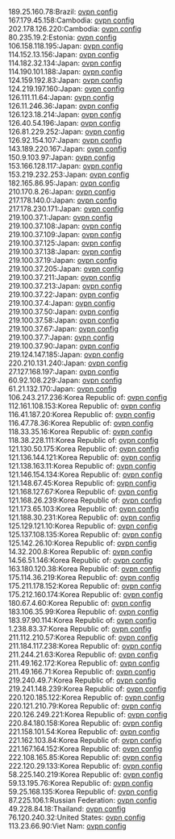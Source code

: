 189.25.160.78:Brazil: [ovpn config](vpn/189_25_160_78.ovpn)  
167.179.45.158:Cambodia: [ovpn config](vpn/167_179_45_158.ovpn)  
202.178.126.220:Cambodia: [ovpn config](vpn/202_178_126_220.ovpn)  
80.235.19.2:Estonia: [ovpn config](vpn/80_235_19_2.ovpn)  
106.158.118.195:Japan: [ovpn config](vpn/106_158_118_195.ovpn)  
114.152.13.156:Japan: [ovpn config](vpn/114_152_13_156.ovpn)  
114.182.32.134:Japan: [ovpn config](vpn/114_182_32_134.ovpn)  
114.190.101.188:Japan: [ovpn config](vpn/114_190_101_188.ovpn)  
124.159.192.83:Japan: [ovpn config](vpn/124_159_192_83.ovpn)  
124.219.197.160:Japan: [ovpn config](vpn/124_219_197_160.ovpn)  
126.111.11.64:Japan: [ovpn config](vpn/126_111_11_64.ovpn)  
126.11.246.36:Japan: [ovpn config](vpn/126_11_246_36.ovpn)  
126.123.18.214:Japan: [ovpn config](vpn/126_123_18_214.ovpn)  
126.40.54.196:Japan: [ovpn config](vpn/126_40_54_196.ovpn)  
126.81.229.252:Japan: [ovpn config](vpn/126_81_229_252.ovpn)  
126.92.154.107:Japan: [ovpn config](vpn/126_92_154_107.ovpn)  
143.189.220.167:Japan: [ovpn config](vpn/143_189_220_167.ovpn)  
150.9.103.97:Japan: [ovpn config](vpn/150_9_103_97.ovpn)  
153.166.128.117:Japan: [ovpn config](vpn/153_166_128_117.ovpn)  
153.219.232.253:Japan: [ovpn config](vpn/153_219_232_253.ovpn)  
182.165.86.95:Japan: [ovpn config](vpn/182_165_86_95.ovpn)  
210.170.8.26:Japan: [ovpn config](vpn/210_170_8_26.ovpn)  
217.178.140.0:Japan: [ovpn config](vpn/217_178_140_0.ovpn)  
217.178.230.171:Japan: [ovpn config](vpn/217_178_230_171.ovpn)  
219.100.37.1:Japan: [ovpn config](vpn/219_100_37_1.ovpn)  
219.100.37.108:Japan: [ovpn config](vpn/219_100_37_108.ovpn)  
219.100.37.109:Japan: [ovpn config](vpn/219_100_37_109.ovpn)  
219.100.37.125:Japan: [ovpn config](vpn/219_100_37_125.ovpn)  
219.100.37.138:Japan: [ovpn config](vpn/219_100_37_138.ovpn)  
219.100.37.19:Japan: [ovpn config](vpn/219_100_37_19.ovpn)  
219.100.37.205:Japan: [ovpn config](vpn/219_100_37_205.ovpn)  
219.100.37.211:Japan: [ovpn config](vpn/219_100_37_211.ovpn)  
219.100.37.213:Japan: [ovpn config](vpn/219_100_37_213.ovpn)  
219.100.37.22:Japan: [ovpn config](vpn/219_100_37_22.ovpn)  
219.100.37.4:Japan: [ovpn config](vpn/219_100_37_4.ovpn)  
219.100.37.50:Japan: [ovpn config](vpn/219_100_37_50.ovpn)  
219.100.37.58:Japan: [ovpn config](vpn/219_100_37_58.ovpn)  
219.100.37.67:Japan: [ovpn config](vpn/219_100_37_67.ovpn)  
219.100.37.7:Japan: [ovpn config](vpn/219_100_37_7.ovpn)  
219.100.37.90:Japan: [ovpn config](vpn/219_100_37_90.ovpn)  
219.124.147.185:Japan: [ovpn config](vpn/219_124_147_185.ovpn)  
220.210.131.240:Japan: [ovpn config](vpn/220_210_131_240.ovpn)  
27.127.168.197:Japan: [ovpn config](vpn/27_127_168_197.ovpn)  
60.92.108.229:Japan: [ovpn config](vpn/60_92_108_229.ovpn)  
61.21.132.170:Japan: [ovpn config](vpn/61_21_132_170.ovpn)  
106.243.217.236:Korea Republic of: [ovpn config](vpn/106_243_217_236.ovpn)  
112.161.108.153:Korea Republic of: [ovpn config](vpn/112_161_108_153.ovpn)  
116.41.187.20:Korea Republic of: [ovpn config](vpn/116_41_187_20.ovpn)  
116.47.78.36:Korea Republic of: [ovpn config](vpn/116_47_78_36.ovpn)  
118.33.35.16:Korea Republic of: [ovpn config](vpn/118_33_35_16.ovpn)  
118.38.228.111:Korea Republic of: [ovpn config](vpn/118_38_228_111.ovpn)  
121.130.50.175:Korea Republic of: [ovpn config](vpn/121_130_50_175.ovpn)  
121.136.144.121:Korea Republic of: [ovpn config](vpn/121_136_144_121.ovpn)  
121.138.163.11:Korea Republic of: [ovpn config](vpn/121_138_163_11.ovpn)  
121.146.154.134:Korea Republic of: [ovpn config](vpn/121_146_154_134.ovpn)  
121.148.67.45:Korea Republic of: [ovpn config](vpn/121_148_67_45.ovpn)  
121.168.127.67:Korea Republic of: [ovpn config](vpn/121_168_127_67.ovpn)  
121.168.26.239:Korea Republic of: [ovpn config](vpn/121_168_26_239.ovpn)  
121.173.65.103:Korea Republic of: [ovpn config](vpn/121_173_65_103.ovpn)  
121.188.30.231:Korea Republic of: [ovpn config](vpn/121_188_30_231.ovpn)  
125.129.121.10:Korea Republic of: [ovpn config](vpn/125_129_121_10.ovpn)  
125.137.108.135:Korea Republic of: [ovpn config](vpn/125_137_108_135.ovpn)  
125.142.26.10:Korea Republic of: [ovpn config](vpn/125_142_26_10.ovpn)  
14.32.200.8:Korea Republic of: [ovpn config](vpn/14_32_200_8.ovpn)  
14.56.51.146:Korea Republic of: [ovpn config](vpn/14_56_51_146.ovpn)  
163.180.120.38:Korea Republic of: [ovpn config](vpn/163_180_120_38.ovpn)  
175.114.36.219:Korea Republic of: [ovpn config](vpn/175_114_36_219.ovpn)  
175.211.178.152:Korea Republic of: [ovpn config](vpn/175_211_178_152.ovpn)  
175.212.160.174:Korea Republic of: [ovpn config](vpn/175_212_160_174.ovpn)  
180.67.4.60:Korea Republic of: [ovpn config](vpn/180_67_4_60.ovpn)  
183.106.35.99:Korea Republic of: [ovpn config](vpn/183_106_35_99.ovpn)  
183.97.90.114:Korea Republic of: [ovpn config](vpn/183_97_90_114.ovpn)  
1.238.83.37:Korea Republic of: [ovpn config](vpn/1_238_83_37.ovpn)  
211.112.210.57:Korea Republic of: [ovpn config](vpn/211_112_210_57.ovpn)  
211.184.117.238:Korea Republic of: [ovpn config](vpn/211_184_117_238.ovpn)  
211.244.21.63:Korea Republic of: [ovpn config](vpn/211_244_21_63.ovpn)  
211.49.162.172:Korea Republic of: [ovpn config](vpn/211_49_162_172.ovpn)  
211.49.166.71:Korea Republic of: [ovpn config](vpn/211_49_166_71.ovpn)  
219.240.49.7:Korea Republic of: [ovpn config](vpn/219_240_49_7.ovpn)  
219.241.148.239:Korea Republic of: [ovpn config](vpn/219_241_148_239.ovpn)  
220.120.185.122:Korea Republic of: [ovpn config](vpn/220_120_185_122.ovpn)  
220.121.210.79:Korea Republic of: [ovpn config](vpn/220_121_210_79.ovpn)  
220.126.249.221:Korea Republic of: [ovpn config](vpn/220_126_249_221.ovpn)  
220.84.180.158:Korea Republic of: [ovpn config](vpn/220_84_180_158.ovpn)  
221.158.101.54:Korea Republic of: [ovpn config](vpn/221_158_101_54.ovpn)  
221.162.103.84:Korea Republic of: [ovpn config](vpn/221_162_103_84.ovpn)  
221.167.164.152:Korea Republic of: [ovpn config](vpn/221_167_164_152.ovpn)  
222.108.165.85:Korea Republic of: [ovpn config](vpn/222_108_165_85.ovpn)  
222.120.29.133:Korea Republic of: [ovpn config](vpn/222_120_29_133.ovpn)  
58.225.140.219:Korea Republic of: [ovpn config](vpn/58_225_140_219.ovpn)  
59.13.195.76:Korea Republic of: [ovpn config](vpn/59_13_195_76.ovpn)  
59.25.168.135:Korea Republic of: [ovpn config](vpn/59_25_168_135.ovpn)  
87.225.106.1:Russian Federation: [ovpn config](vpn/87_225_106_1.ovpn)  
49.228.84.18:Thailand: [ovpn config](vpn/49_228_84_18.ovpn)  
76.120.240.32:United States: [ovpn config](vpn/76_120_240_32.ovpn)  
113.23.66.90:Viet Nam: [ovpn config](vpn/113_23_66_90.ovpn)  
